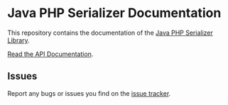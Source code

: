 # Java PHP Serializer Documentation

This repository contains the documentation of the
[Java PHP Serializer Library].

[Read the API Documentation][api-doc].

## Issues

Report any bugs or issues you find on the [issue tracker].

[Java PHP Serializer Library]: https://github.com/marcospassos/java-php-serializer
[api-doc]: https://marcospassos.github.io/java-php-serializer/docs/api/latest/
[issue tracker]: https://github.com/marcospassos/java-php-serializer/issues
